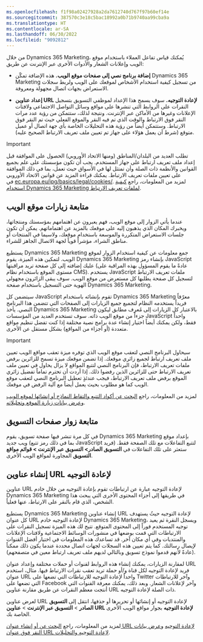 ```yaml
---
ms.openlocfilehash: f1f98a02427928a2da7612740d767f97b60ef14e
ms.sourcegitcommit: 387570c3e18c5bac18992a0b71b9740aa99cba9a
ms.translationtype: HT
ms.contentlocale: ar-SA
ms.lasthandoff: 06/30/2022
ms.locfileid: "9092812"
---
```

من خلال Dynamics 365 Marketing، يُمكنك قياس تفاعل العملاء باستخدام موقع الويب وإعلانات الشعار والأدوات الأخرى عبر الإنترنت عن طريق:

- **إضافة برنامج نصي إلى صفحات موقع الويب.** هذه الإضافة تمكّن Dynamics 365 Marketing من تسجيل كيفية استخدام الأشخاص لموقعك على الويب ولربط سجلات الاستعراض بجهات اتصال مجهولة ومعروفة.

- **إعداد عناوين URL لإعادة التوجيه.** سوف يسمح هذا الإعداد لموظفي التسويق بتسجيل النقرات على الروابط التي تنشرها على مواقع وسائل التواصل الاجتماعي ولافتات الإعلانات وغيرها من الأماكن عبر الإنترنت. ونتيجة لذلك، ستتمكن من رؤية عدد مرات النقر فوق الارتباط والوقت الذي تم فيه النقر والموقع الفعلي حيث تم النقر فوق الارتباط. وستتمكن أيضاً من رؤية هذه التحليلات الخاصة بأي جهة اتصال أو عميل متوقع (شرط أن يعمل هؤلاء على جهاز تم تعيين ملف تعريف الارتباط الصحيح عليه).

> [!IMPORTANT]
> تطلب العديد من البلدان/المناطق (ومنها الاتحاد الأوروبي) الحصول على الموافقة قبل إعداد ملف تعريف ارتباط على جهاز المستخدم. يجب أن تكون مؤسستك على علم بجميع القوانين والأنظمة ذات الصلة وأن تمتثل لها في الأسواق حيث تعمل، بما في ذلك الموافقة على تعيين ملفات تعريف الارتباط. يمكنك قراءة المزيد عن قوانين الاتحاد الأوروبي في [ec.europa.eu/ipg/basics/legal/cookies/](https://ec.europa.eu/ipg/basics/legal/cookies//?azure-portal=true).
لمزيد من المعلومات، راجع [كيفية استخدام Dynamics 365 Marketing لملفات تعريف الارتباط](/dynamics365/marketing/cookies/?azure-portal=true).

## <a name="monitor-website-visits"></a>متابعة زيارات موقع الويب

عندما يأتي الزوار إلى موقع الويب، فهم يعبرون عن اهتمامهم بمؤسستك ومنتجاتها، ويخبرك المكان الذي يذهبون إليه على موقعك بالمزيد عن اهتماماتهم. يمكن أن تكون جلسات الاستعراض المتكررة والموسعة باستخدام موقعك، ولاسيما في المنتجات أو مناطق الشراء، مؤشراً قوياً لجهة الاتصال الجاهز للشراء.

يستطيع Dynamics 365 Marketing جمع معلومات عن كيفية استخدام الزوار لموقع الويب. لتمكين هذه الميزة، يقوم Dynamics 365 Marketing بإنشاء رمز JavaScript عليك إضافته إلى كل صفحة تريد مراقبتها (عادةً ما يقوم المسؤول بهذه المراقبة على مستوى الموقع باستخدام نظام CMS). يستخدم JavaScript ملفات تعريف الارتباط لتسجيل كل صفحة يطلبها كل مستعرض من موقع الويب. سوف يبقى الزائرون مجهولي الهوية حتى التسجيل باستخدام صفحة Dynamics 365 Marketing.

سيتضمن كل JavaScript تقوم بإنشائه باستخدام Dynamics 365 Marketing معرّفاً فريداً يستخدمه النظام لتجميع جميع الزيارات إلى الصفحات التي تتضمن هذا البرنامج النصي. يأخذ Dynamics 365 Marketing بالاعتبار كل الزيارات إلى مُعرف مطابق ليكون جزءاً من موقع الويب ذاته. سوف تستخدم العديد من المؤسسات JavaScript واحداً فقط، ولكن يمكنك أيضاً اختيار إنشاء عدة برامج نصية مختلفة إذا كنت تفضل تنظيم مواقع متعددة (أو أجزاء من المواقع) بشكل مستقل عن الأخرى.

> [!IMPORTANT]
> سيحاول البرنامج النصي لتعقب موقع الويب الذي توفره ميزة تعقب مواقع الويب تعيين ملف تعريف ارتباط لجميع زائري موقعك. إذا تضمن موقعك ميزة تسمح للزائرين برفض ملفات تعريف الارتباط، فإن البرنامج النصي لتتبع المواقع لا يزال يحاول في تعيين ملف تعريف الارتباط حتى للزائرين الذين رفضوا ذلك. إذا أردت أن تحترم تماماً تفضيل زائري الموقع برفض ملف تعريف الارتباط، فيجب عندئذٍ تعطيل البرنامج النصي لتعقب موقع الويب كما هو مطلوب بحيث يعمل أيضاً مع آلية الرفض في موقعك.

لمزيد من المعلومات، راجع [البحث عن أكواد التتبع والتقاط النماذج أو إنشائها لموقع الويب](/dynamics365/marketing/register-engagement?azure-portal=true#find-or-create-tracking-and-form-capture-codes-for-your-website) و[عرض بيانات زيارة الموقع وتحليلاته](/dynamics365/marketing/register-engagement?azure-portal=true#view-site-visit-data-and-analytics).

## <a name="track-visitors-to-your-marketing-pages"></a>متابعة زوار صفحات التسويق

في كل مرة تنشر فيها صفحة تسويق، يقوم Dynamics 365 Marketing بإعداد موقع ويب جديد (بما في ذلك رمز تتبع JavaScript فريد) لتتبع التفاعلات مع تلك الصفحة فقط. ستعثر على تلك التفاعلات في **التسويق الصادر> التسويق عبر الإنترنت > قوائم مواقع التسويق** المجاورة لمواقع الويب الأخرى.

## <a name="create-redirect-urls"></a>إنشاء عناوين URL لإعادة التوجيه

عناوين URL لإعادة التوجيه عبارة عن ارتباطات تقوم بإعادة التوجيه من خلال خادم Dynamics 365 Marketing في طريقها إلى أجزاء المحتوى الأخرى التي يبحث هذا الشخص، الذي قام بالنقر على الارتباط، عنها فعلياً.

يستطيع Dynamics 365 Marketing إنشاء عناوين URL لإعادة التوجيه حيثُ يستهدف كل عنوان URL لإعادة التوجيه خادم Dynamics 365 Marketing، ويسجل النقرة ثم يعيد توجيه المستخدم فوراً إلى المحتوى المتوقع. تتيح لك هذه الميزة تسجيل النقرات على الارتباطات التي قمت بوضعها في منشورات الوسائط الاجتماعية ولافتات الإعلانات والمنتديات وفي أي مكان آخر. قد تساعدك هذه المعلومات في اختيار أفضل القنوات لإيصال رسالتك. كما يتم تعيين هذه السجلات لجهات اتصال محددة عندما يكون ذلك ممكناً (عادةً لأنهم قدموا نموذج تسويق وبالتالي لديهم ملف تعريف ارتباط معين في متصفحهم).

لمقارنة الزيارات، يمكنك إنشاء هذه الروابط لقنوات أو حملات مختلفة وإعداد عنوان URL فريد لإعادة التوجيه لكل قناة و/أو حملة تريد تعقب نقرات الارتباط فيها. مثال، استخدم عنوان URL واحداً لإعادة التوجيه للارتباطات التي تضعها على Twitter وآخر للارتباطات التي تضعها على Facebook وآخر لإعلانات الشعار. وبعد ذلك، يمكنك معرفة القنوات التي أنتجت معظم النقرات عن طريق مقارنة عناوين URL ذات الصلة لإعادة التوجيه.

لعرض عناوين URL لإعادة التوجيه أو إنشائها أو تحريرها أو حذفها، انتقل إلى **التسويق الصادر** > 
**التسويق عبر الإنترنت** > **عناوين URL لإعادة التوجيه** بجوار مواقع الويب الأخرى الخاصة بك.

لمزيد من المعلومات، راجع [البحث عن أو إنشاء عنوان URL لإعادة التوجيه](/dynamics365/marketing/register-engagement?azure-portal=true#find-or-create-a-redirect-url) و[عرض بيانات النقر فوق عنوان URL لإعادة التوجيه والتحليلات](/dynamics365/marketing/register-engagement?azure-portal=true#view-redirect-url-click-data-and-analytics).
